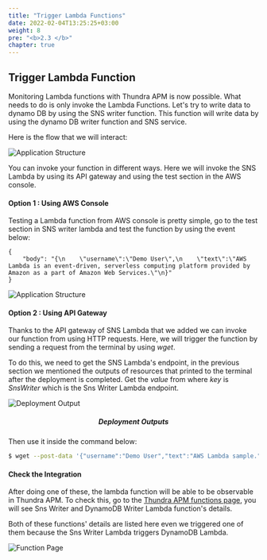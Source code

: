 ```yaml
---
title: "Trigger Lambda Functions"
date: 2022-02-04T13:25:25+03:00
weight: 8
pre: "<b>2.3 </b>"
chapter: true
---
```

<style>
h5 {text-align: center;}
</style>

## Trigger Lambda Function

Monitoring Lambda functions with Thundra APM is now possible. What needs to do is only invoke the Lambda Functions. Let's try to write data to dynamo DB by using the SNS writer function. This function will write data by using the dynamo DB writer function and SNS service.

Here is the flow that we will interact:

![Application Structure](/images/_setting_up/first_flow.png)


You can invoke your function in different ways. Here we will invoke the SNS Lambda by using its API gateway and using the test section in the AWS console.

#### **Option 1** : Using AWS Console

Testing a Lambda function from AWS console is pretty simple,  go to the test section in SNS writer lambda and test the function by using the event below:

    {
        "body": "{\n    \"username\":\"Demo User\",\n    \"text\":\"AWS Lambda is an event-driven, serverless computing platform provided by Amazon as a part of Amazon Web Services.\"\n}"
    }

![Application Structure](/images/_setting_up/aws_console_test.png)

#### **Option 2**  : Using API Gateway

Thanks to the API gateway of SNS Lambda that we added we can invoke our function from using HTTP requests. Here, we will trigger the function by sending a request from the terminal by using *wget*.

To do this, we need to get the SNS Lambda's endpoint, in the previous section we mentioned the outputs of resources that printed to the terminal after the deployment is completed. Get the *value* from where *key* is *SnsWriter* which is the Sns Writer Lambda endpoint.

![Deployment Output](/images/_setting_up/deployment_output.png)
        <h5>*Deployment Outputs*</h5>

Then use it inside the command below:



```sh
$ wget --post-data '{"username":"Demo User","text":"AWS Lambda sample."}' < YOUR LAMBDA ENDPOINT > 

```



#### Check the Integration


After doing one of these, the lambda function will be able to be observable in Thundra APM. To check this, go to the [Thundra APM functions page](https://apm.thundra.io/functions), you will see Sns Writer and DynamoDB Writer Lambda function's details.


Both of these functions' details are listed here even we triggered one of them because the Sns Writer Lambda triggers DynamoDB Lambda.



![Function Page](/images/_setting_up/functions_page_2_functions.png)
